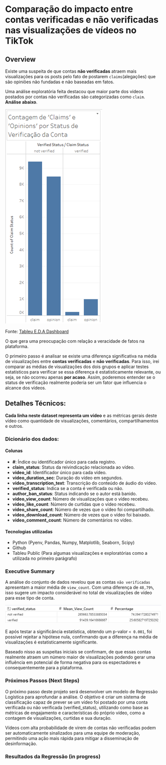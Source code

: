 # Comparação do impacto entre contas verificadas e não verificadas nas visualizações de vídeos no TikTok

## Overview

Existe uma suspeita de que contas **não verificadas** atraem mais visualizações para os posts pelo fato de postarem `claims`(alegações) que são opiniões não fundadas e não baseadas em fatos.

Uma análise exploratória feita destacou que maior parte dos vídeos postados por contas não verificadas são categorizadas como `claim`. **Análise abaixo**.


![Test](image-3.png)

Fonte: [Tableu E.D.A Dashboard](https://public.tableau.com/app/profile/bruno5659/viz/TikTokCapstoneProject-E_D_A/Story1#1)

O que gera uma preocupação com relação a veracidade de fatos na plataforma.

O primeiro passo é analisar se existe uma diferença significativa na média de visualizações entre **contas verificadas** e **não verificadas**. Para isso, irei comparar as médias de visualizações dos dois grupos e aplicar testes estatísticos para verificar se essa diferença é estatisticamente relevante, ou seja, se não ocorreu apenas **por acaso**. Assim, poderemos entender se o status de verificação realmente poderia ser um fator que influencia o alcance dos vídeos.

## Detalhes Técnicos:

**Cada linha neste dataset representa um vídeo** e as métricas gerais deste vídeo como quantidade de visualizações, comentários, compartilhamentos e outros.

### Dicionário dos dados:

#### Colunas

- **#**: Índice ou identificador único para cada registro.
- **claim_status**: Status da reivindicação relacionada ao vídeo.
- **video_id**: Identificador único para cada vídeo.
- **video_duration_sec**: Duração do vídeo em segundos.
- **video_transcription_text**: Transcrição do conteúdo de áudio do vídeo.
- **verified_status**: Indica se a conta é verificada ou não.
- **author_ban_status**: Status indicando se o autor está banido.
- **video_view_count**: Número de visualizações que o vídeo recebeu.
- **video_like_count**: Número de curtidas que o vídeo recebeu.
- **video_share_count**: Número de vezes que o vídeo foi compartilhado.
- **video_download_count**: Número de vezes que o vídeo foi baixado.
- **video_comment_count**: Número de comentários no vídeo.

#### Tecnologias utilizadas

* Python (Pyenv, Pandas, Numpy, Matplotlib, Seaborn, Scipy)
* Github
* Tableu Public (Para algumas visualizações e exploratórias como a utilizada no primeiro parágrafo)

### Executive Summary

A análise do conjunto de dados revelou que as contas `não verificadas` apresentam a maior média de `view_count`. Com uma diferença de `48,79%`, isso sugere um impacto considerável no total de visualizações de vídeo para esse tipo de conta.

![Testttt](image-1.png)

E após testar a significância estatística, obtendo um p-valor `< 0.001`, foi possível rejeitar a hipótese nula, confirmando que a diferença na média de visualizações é estatisticamente significante.

Baseado nisso as suspeitas iniciais se confirmam, de que essas contas realmente atraem um número maior de visualizações podendo gerar uma influência em potencial de forma negativa para os espectadores e consequentemente para a plataforma. 


### Próximos Passos (Next Steps)

O próximo passo deste projeto será desenvolver um modelo de Regressão Logística para aprofundar a análise. O objetivo é criar um sistema de classificação capaz de prever se um vídeo foi postado por uma conta verificada ou não verificada (verified_status), utilizando como base as métricas de engajamento e características do próprio vídeo, como a contagem de visualizações, curtidas e sua duração.

Vídeos com alta probabilidade de virem de contas não verificadas podem ser automaticamente sinalizados para uma equipe de moderação, permitindo uma ação mais rápida para mitigar a disseminação de desinformação.

### Resultados da Regressão (in progress)

